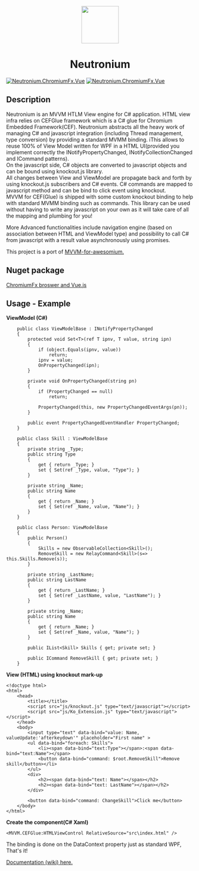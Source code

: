 <p align="center"><img width="100"src="https://raw.githubusercontent.com/David-Desmaisons/Neutronium/master/Deploy/logo.png"></p>
<h1 align="center">Neutronium</h1>

[![Neutronium.ChromiumFx.Vue](http://img.shields.io/nuget/v/Neutronium.ChromiumFx.Vue.svg?style=flat)](https://www.nuget.org/packages/Neutronium.ChromiumFx.Vue//)
[![Neutronium.ChromiumFx.Vue](https://img.shields.io/github/license/mashape/apistatus.svg)](https://www.nuget.org/packages/Neutronium.ChromiumFx.Vue//)

Description
--------------
Neutronium is an MVVM HTLM View engine for C# application.
HTML view infra relies on CEFGlue framework which is a C# glue for Chromium Embedded Framework(CEF).
Neutronium abstracts all the heavy work of managing C# and javascript integration (including Thread management, type conversion) by providing a standard MVMM binding.
iThis allows to reuse 100% of View Model written for WPF in a HTML UI(provided you implement correctly the INotifyPropertyChanged, INotifyCollectionChanged and ICommand patterns).  
On the javascript side, C# objects are converted to javascript objects and can be bound using knockout.js  library.  
All changes between View and ViewModel are propagate back and forth by using knockout.js subscribers and C# events.
C# commands are mapped to javascript method and can be bind to click event using knockout.  
MVVM for CEF(Glue) is shipped with some custom knockout binding to help with standard MVMM binding such as commands.
This library can be used without having to write any javascript on your own as it will take care of all the mapping and plumbing for you!

More Advanced functionalities include navigation engine (based on association between HTML and ViewModel type) and possibility to call C# from javascript with a result value asynchronously using promises.

This project is a port of [MVVM-for-awesomium.](https://github.com/David-Desmaisons/MVVM-for-awesomium/)

Nuget package
-------------

[ChromiumFx broswer and Vue.js](https://www.nuget.org/packages/Neutronium.ChromiumFx.Vue/)

Usage - Example
--------------

**ViewModel (C#)**

		public class ViewModelBase : INotifyPropertyChanged
		{
			protected void Set<T>(ref T ipnv, T value, string ipn)
			{
				if (object.Equals(ipnv, value))
					return;
				ipnv = value;
				OnPropertyChanged(ipn);
			}

			private void OnPropertyChanged(string pn)
			{
				if (PropertyChanged == null)
					return;

				PropertyChanged(this, new PropertyChangedEventArgs(pn));
			}

			public event PropertyChangedEventHandler PropertyChanged;
		}

		public class Skill : ViewModelBase
		{
			private string _Type;
			public string Type
			{
				get { return _Type; }
				set { Set(ref _Type, value, "Type"); }
			}

			private string _Name;
			public string Name
			{
				get { return _Name; }
				set { Set(ref _Name, value, "Name"); }
			}
		}

		public class Person: ViewModelBase
		{
			public Person()
			{
				Skills = new ObservableCollection<Skill>();
				RemoveSkill = new RelayCommand<Skill>(s=> this.Skills.Remove(s));
			}
		  
			private string _LastName;
			public string LastName
			{
				get { return _LastName; }
				set { Set(ref _LastName, value, "LastName"); }
			}

			private string _Name;
			public string Name
			{
				get { return _Name; }
				set { Set(ref _Name, value, "Name"); }
			}
		   
			public IList<Skill> Skills { get; private set; }

			public ICommand RemoveSkill { get; private set; }
		}
		
		
**View (HTML) using knockout mark-up**

	<!doctype html>
	<html>
		<head>
			<title></title>
			<script src="js/knockout.js" type="text/javascript"></script>
			<script src="js/Ko_Extension.js" type="text/javascript"></script>
		</head>
		<body>
			<input type="text" data-bind="value: Name, valueUpdate:'afterkeydown'" placeholder="First name" >
			<ul data-bind="foreach: Skills">
				<li><span data-bind="text:Type"></span>:<span data-bind="text:Name"></span>
				<button data-bind="command: $root.RemoveSkill">Remove skill</button></li>
			</ul>
			<div>
				<h2><span data-bind="text: Name"></span></h2>
				<h2><span data-bind="text: LastName"></span></h2>
			</div>

			<button data-bind="command: ChangeSkill">Click me</button>
		</body>
	</html>

	
**Create the component(C# Xaml)**

	<MVVM.CEFGlue:HTMLViewControl RelativeSource="src\index.html" />

The binding is done on the DataContext property just as standard WPF,
That's it!

[Documentation (wiki) here.](https://github.com/David-Desmaisons/MVVM.CEF.Glue/wiki/)
